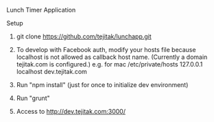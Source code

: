 Lunch Timer Application

Setup

1. git clone https://github.com/tejitak/lunchapp.git

2. To develop with Facebook auth, modify your hosts file because localhost is not allowed as callback host name. (Currently a domain tejitak.com is configured.)
e.g. for mac
 /etc/private/hosts
 127.0.0.1       localhost dev.tejitak.com

3. Run "npm install" (just for once to initialize dev environment)

4. Run "grunt"

5. Access to http://dev.tejitak.com:3000/
